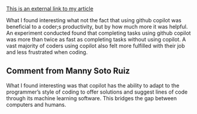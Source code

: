 [This is an external link to my article](https://voicebot.ai/2022/09/09/githubs-copilot-ai-coding-assistant-boosts-developer-productivity-and-happiness-report/)

What I found interesting what not the fact that using github copilot was beneficial to a coder;s productivity, but by how much more it was helpful. An experiment conducted found that completing tasks using github copilot was more than twice as fast as completing tasks without using copilot. A vast majority of coders using copilot also felt more fulfilled with their job and less frustrated when coding.



## Comment from Manny Soto Ruiz
What I found interesting was that copilot has the ability to adapt to the programmer’s style of coding to offer solutions and suggest lines of code through its machine learning software. This bridges the gap between computers and humans.